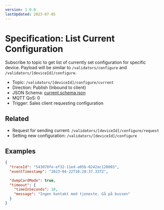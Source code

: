```yaml
---
version: 1.0.0
lastUpdated: 2023-07-05
---
```


# Specification: List Current Configuration

Subscribe to topic to get list of currently set configuration for specific
device. Payload will be similar to `/validators/configure` and
`/validators/[deviceId]/configure`.

- Topic: `/validators/[deviceId]/configure/current`
- Direction: Publish (Inbound to client)
- JSON Schema: [current.schema.json](./current.schema.json)
- MQTT QoS: 0
- Trigger: Sales client requesting configuration

## Related

- Request for sending current: `/validators/[deviceId]/configure/request`
- Setting new configuration: `/validators/[deviceId]/configure`

## Examples

```json
{
  "traceId": "543070fe-ef32-11ed-a05b-0242ac120003",
  "eventTimestamp": "2023-04-22T10:28:37.337Z",

  "dumpCardMode": true,
  "timeout": {
    "timeInSeconds": 10,
    "message": "Ingen kontakt med tjeneste. Gå på bussen"
  }
}
```
